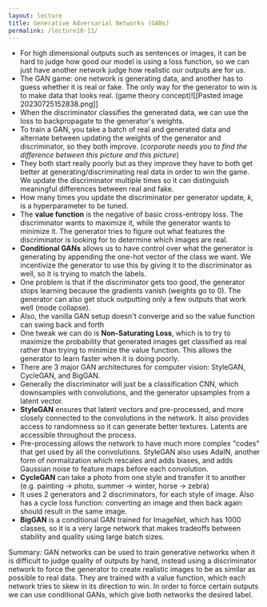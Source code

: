 ```yaml
---
layout: lecture
title: Generative Adversarial Networks (GANs)
permalink: /lecture10-11/
---
```

- For high dimensional outputs such as sentences or images, it can be hard to judge how good our model is using a loss function, so we can just have another network judge how realistic our outputs are for us.
- The GAN game: one network is generating data, and another has to guess whether it is real or fake. The only way for the generator to win is to make data that looks real. (game theory concept)![[Pasted image 20230725152838.png]]
- When the discriminator classifies the generated data, we can use the loss to backpropagate to the generator's weights.
- To train a GAN, you take a batch of real and generated data and alternate between updating the weights of the generator and discriminator, so they both improve. (*corporate needs you to find the difference between this picture and this picture*)
- They both start really poorly but as they improve they have to both get better at generating/discriminating real data in order to win the game. We update the discriminator multiple times so it can distinguish meaningful differences between real and fake.
- How many times you update the discriminator per generator update, $k$, is a hyperparameter to be tuned.
- The **value function** is the negative of basic cross-entropy loss. The discriminator wants to maximize it, while the generator wants to minimize it. The generator tries to figure out what features the discriminator is looking for to determine which images are real.
- **Conditional GANs** allows us to have control over what the generator is generating by appending the one-hot vector of the class we want. We incentivize the generator to use this by giving it to the discriminator as well, so it is trying to match the labels.
- One problem is that if the discriminator gets too good, the generator stops learning because the gradients vanish (weights go to 0). The generator can also get stuck outputting only a few outputs that work well (mode collapse).
- Also, the vanilla GAN setup doesn't converge and so the value function can swing back and forth 
- One tweak we can do is **Non-Saturating Loss**, which is to try to maximize the probability that generated images get classified as real rather than trying to minimize the value function. This allows the generator to learn faster when it is doing poorly.
- There are 3 major GAN architectures for computer vision: StyleGAN, CycleGAN, and BigGAN.
- Generally the discriminator will just be a classification CNN, which downsamples with convolutions, and the generator upsamples from a latent vector.
- **StyleGAN** ensures that latent vectors and pre-processed, and more closely connected to the convolutions in the network. It also provides access to randomness so it can generate better textures. Latents are accessible throughout the process.
- Pre-processing allows the network to have much more complex "codes" that get used by all the convolutions. StyleGAN also uses AdaIN, another form of normalization which rescales and adds biases, and adds Gaussian noise to feature maps before each convolution.
- **CycleGAN** can take a photo from one style and transfer it to another (e.g. painting -> photo, summer -> winter, horse -> zebra)
- It uses 2 generators and 2 discriminators, for each style of image. Also has a cycle loss function: converting an image and then back again should result in the same image.
- **BigGAN** is a conditional GAN trained for ImageNet, which has 1000 classes, so it is a very large network that makes tradeoffs between stability and quality using large batch sizes.  

Summary: GAN networks can be used to train generative networks when it is difficult to judge quality of outputs by hand, instead using a discriminator network to force the generator to create realistic images to be as similar as possible to real data. They are trained with a value function, which each network tries to skew in its direction to win. In order to force certain outputs we can use conditional GANs, which give both networks the desired label.